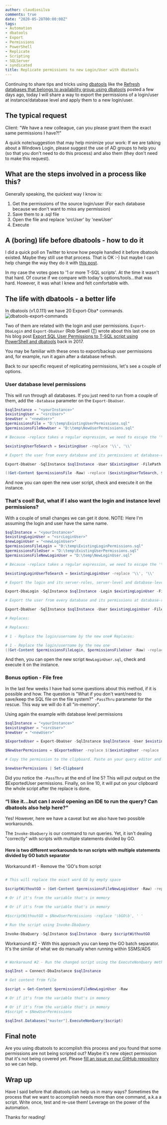 ```yaml
---
author: claudiosilva
comments: true
date: "2020-05-28T00:00:00Z"
tags:
- Automation
- dbatools
- Export
- Permissions
- PowerShell
- Replicate
- Scripting
- SQLServer
- syndicated
title: Replicate permissions to new Login/User with dbatools
---
```

Continuing to share tips and tricks using [dbatools](https://dbatools.io) like the [Refresh databases that belongs to availability group using dbatools](https://claudioessilva.eu/2020/05/20/Refresh-databases-that-belongs-to-Availability-Group-using-dbatools/) posted a few days ago, today I will share a way to export the permissions of a login/user at instance/database level and apply them to a new login/user.

## The typical request

Client: "We have a new colleague, can you please grant them the exact same permissions I have?!"

A quick note/suggestion that may help minimize your work: If we are talking about a Windows Login, please suggest the use of AD groups to help you (so that you don't need to do this process) and also them (they don't need to make this request).

## What are the steps involved in a process like this?

Generally speaking, the quickest way I know is:

1. Get the permissions of the source login/user (For each database because we don't want to miss any permission)
2. Save them to a .sql file
3. Open the file and replace 'srcUser' by 'newUser'
4. Execute

## A (boring) life before dbatools - how to do it

I did a quick poll on Twitter to know how people handled it before dbatools existed. Maybe they still use that process. That is OK :-) but maybe I can help change the way they do it with [this post](https://twitter.com/ClaudioESSilva/status/1265676570544484352).

In  my case the votes goes to '1 or more T-SQL scripts'. At the time it wasn't that hard. Of course if we compare with today's options/tools...that was hard. However, it was what I knew and felt comfortable with.

## The life with dbatools - a better life

In dbatools (v1.0.111) we have 20 Export-Dba* commands.
![dbatools-export-commands](/img/2020/05/dbatools-export-commands.png)

Two of them are related with the login and user permissions.
`Export-DbaLogin` and `Export-DbaUser` (Rob Sewell ([T](https://twitter.com/sqldbawithbeard)) wrote about this last one on his blog post [Export SQL User Permissions to T-SQL script using PowerShell and dbatools](https://sqldbawithabeard.com/2017/04/10/export-sql-user-permissions-to-t-sql-script-using-powershell-and-dbatools/) back in 2017.

You may be familiar with these ones to export/backup user permissions and, for example, run it again after a database refresh.

Back to our specific request of replicating permissions, let's see a couple of options.

### User database level permissions

This will run through all databases. If you just need to run from a couple of them, add the `-Database` parameter on the `Export-DbaUser`.

``` powershell
$sqlInstance = "<yourInstance>"
$existingUser = "<srcUser>"
$newUser = "<newUser>"
$permissionsFile = "D:\temp\ExistingUserPermissions.sql"
$permissionsFileNewUser = "D:\temp\NewUserPermissions.sql"

# Because -replace takes a regular expression, we need to escape the '\' when dealing with windows logins

$existingUserToSearch = $existingUser -replace '\\', '\\'

# Export the user from every database and its permissions at database-roles and object level

Export-DbaUser -SqlInstance $sqlInstance -User $ExistingUser -FilePath $permissionsFile

((Get-Content $permissionsFile -Raw) -replace ($existingUserToSearch, $newUser)) | Set-content $permissionsFileNewUser
```

And now you can open the new user script, check and execute it on the instance.

### That's cool! But, what if I also want the login and instance level permissions?

With a couple of small changes we can get it done.
NOTE: Here I'm assuming the login and user have the same name.

``` powershell
$sqlInstance = "<yourInstance>"
$existingLoginUser = "<srcLoginUser>"
$newLoginUser = "<newLoginUser>"
$permissionsFileLogin = "D:\temp\ExistingLoginPermissions.sql"
$permissionsFileUser = "D:\temp\ExistingUserPermissions.sql"
$permissionsFileNewLoginUser = "D:\temp\NewLoginUser.sql"

# Because -replace takes a regular expression, we need to escape the '\' when dealing with windows logins

$existingLoginUserToSearch = $existingLoginUser -replace '\\', '\\'

# Export the login and its server-roles, server-level and database-level permissions

Export-DbaLogin -SqlInstance $sqlInstance -Login $existingLoginUser -FilePath $permissionsFileLogin

# Export the user from every database and its permissions at database-roles and object level

Export-DbaUser -SqlInstance $sqlInstance -User $existingLoginUser -FilePath $permissionsFileUser

# Replaces:

# Replaces:

# 1 - Replace the login/username by the new one# Replaces:

# 1 - Replace the login/username by the new one
((Get-Content $permissionsFileLogin, $permissionsFileUser -Raw) -replace ($existingLoginUserToSearch, $newloginuser)) -Replace '(, SID[^,]*)', ' ' | Set-content $permissionsFileNewLoginUser
```

And then, you can open the new script `NewLoginUser.sql`, check and execute it on the instance.

### Bonus option - File free

In the last few weeks I have had some questions about this method, if it is possible and how.
The question is "What if you don't want/need to save/keep the SQL file on the file system?"
`-PassThru` parameter for the rescue. This way we will do it all "in-memory".

Using again the example with database level permissions

``` powershell
$sqlInstance = "<yourInstance>"
$existingUser = "<srcUser>"
$newUser = "<newUser>"

$ExportedUser = Export-DbaUser -SqlInstance $sqlInstance -User $existingUser -PassThru

$NewUserPermissions = $ExportedUser -replace $($existingUser -replace '\\', '\\'), $newUser

# Copy the permission to the clipboard. Paste on your query editor and paste there.

$newUserPermissions | Set-Clipboard
```

Did you notice the `-PassThru` at the end of line 5? This will put output on the $ExportedUser permissions.
Finally, on line 10, it will put on your clipboard the whole script after the replace is done.

### “I like it...but can I avoid opening an IDE to run the query? Can dbatools also help here?”

Yes! However, here we have a caveat but we also have two possible workarounds.

The `Invoke-DbaQuery` is our command to run queries. Yet, it isn't dealing "correctly" with scripts with multiple statements divided by GO.

#### Here is two different workarounds to run scripts with multiple statements divided by GO batch separator

Workaround #1 - Remove the 'GO's from script

``` powershell

# This will replace the exact word GO by empty space

$scriptWithoutGO = (Get-Content $permissionsFileNewLoginUser -Raw) -replace '\bGO\b', ' '

# Or if it's from the variable that's in memory

# Or if it's from the variable that's in memory

#$scriptWithoutGO = $NewUserPermissions -replace '\bGO\b', ' '

# Run the script using Invoke-DbaQuery

Invoke-DbaQuery -SqlInstance $sqlInstance -Query $scriptWithoutGO
```

Workaround #2 - With this approach you can keep the GO batch separator. It's the similar of what we do manually when running within SSMS/ADS

``` powershell

# Workaround #2 - Run the changed script using the ExecuteNonQuery method

$sqlInst = Connect-DbaInstance $sqlInstance

# Get content from file

$script = Get-Content $permissionsFileNewLoginUser -Raw

# Or if it's from the variable that's in memory

# Or if it's from the variable that's in memory
#$script = $NewUserPermissions

$sqlInst.Databases["master"].ExecuteNonQuery($script)
```

## Final note

Are you using dbatools to accomplish this process and you found that some permissions are not being scripted out? Maybe it's new object permission that it's not being covered yet. Please [fill an issue on our GitHub repository](http://dbatools.io/issues) so we can help.

## Wrap up

Have I said before that dbatools can help us in many ways?
Sometimes the process that we want to accomplish needs more than one command, a.k.a a script. Write once, test and re-use them! Leverage on the power of the automation.

Thanks for reading!
